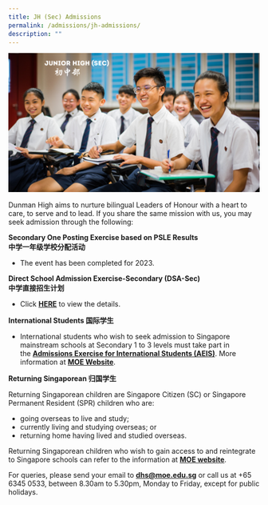 ```yaml
---
title: JH (Sec) Admissions
permalink: /admissions/jh-admissions/
description: ""
---
```

![](/images/Homepage/Junior-High-Sec.png)

Dunman High aims to nurture bilingual Leaders of Honour with a heart to care, to serve and to lead. If you share the same mission with us, you may seek admission through the following:

 **Secondary One Posting Exercise based on PSLE Results  
中学一年级学校分配活动**

* The event has been completed for 2023.

**Direct School Admission Exercise-Secondary (DSA-Sec)  
中学直接招生计划**

* Click **[HERE](/files/dsa_sec_2023%20dunman%20high%20school%20admission%20to%20year%20one%202024.pdf)** to view the details.

**International Students 国际学生**

* International students who wish to seek admission to Singapore mainstream schools at Secondary 1 to 3 levels must take part in the [**Admissions Exercise for International Students (AEIS)**](https://www.moe.gov.sg/admissions/international-students/admissions-exercise). More information at **[MOE Website](https://www.moe.gov.sg/admissions/international-students)**.

**Returning Singaporean 归国学生**

Returning Singaporean children are Singapore Citizen (SC) or Singapore Permanent Resident (SPR) children who are:

*   going overseas to live and study;
*   currently living and studying overseas; or
*   returning home having lived and studied overseas.

Returning Singaporean children who wish to gain access to and reintegrate to Singapore schools can refer to the information at [**MOE website**](https://www.moe.gov.sg/admissions/returning-singaporeans).

For queries, please send your email to **dhs@moe.edu.sg** or call us at +65 6345 0533, between 8.30am to 5.30pm, Monday to Friday, except for public holidays.